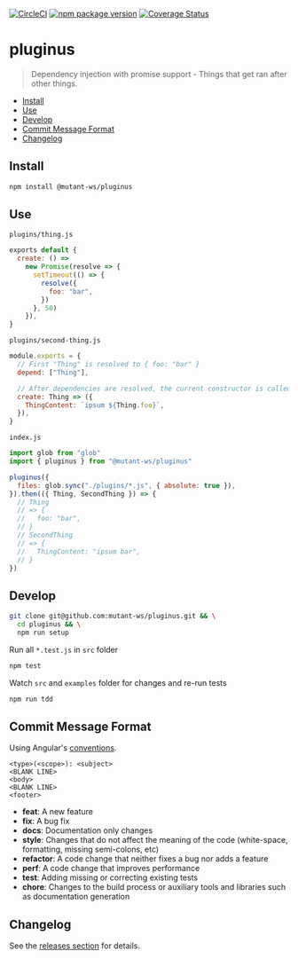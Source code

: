 <!-- markdownlint-disable first-line-h1 line-length -->

[![CircleCI](https://circleci.com/gh/mutant-ws/pluginus.svg?style=svg)](https://circleci.com/gh/mutant-ws/pluginus)
[![npm package version](https://badge.fury.io/js/%40mutant-ws%2Fpluginus.svg)](https://badge.fury.io/js/%40mutant-ws%2Fpluginus)
[![Coverage Status](https://coveralls.io/repos/github/mutant-ws/pluginus/badge.svg)](https://coveralls.io/github/mutant-ws/pluginus)

# pluginus

> Dependency injection with promise support - Things that get ran after other things.

<!-- vim-markdown-toc GFM -->

* [Install](#install)
* [Use](#use)
* [Develop](#develop)
* [Commit Message Format](#commit-message-format)
* [Changelog](#changelog)

<!-- vim-markdown-toc -->

## Install

```bash
npm install @mutant-ws/pluginus
```

## Use

`plugins/thing.js`

```js
exports default {
  create: () =>
    new Promise(resolve => {
      setTimeout(() => {
        resolve({
          foo: "bar",
        })
      }, 50)
    }),
}
```

`plugins/second-thing.js`

```js
module.exports = {
  // First "Thing" is resolved to { foo: "bar" }
  depend: ["Thing"],

  // After dependencies are resolved, the current constructor is called
  create: Thing => ({
    ThingContent: `ipsum ${Thing.foo}`,
  }),
}
```

`index.js`

```js
import glob from "glob"
import { pluginus } from "@mutant-ws/pluginus"

pluginus({
  files: glob.sync("./plugins/*.js", { absolute: true }),
}).then(({ Thing, SecondThing }) => {
  // Thing
  // => {
  //   foo: "bar",
  // }
  // SecondThing
  // => {
  //   ThingContent: "ipsum bar",
  // }
})
```

## Develop

```bash
git clone git@github.com:mutant-ws/pluginus.git && \
  cd pluginus && \
  npm run setup
```

Run all `*.test.js` in `src` folder

```bash
npm test
```

Watch `src` and `examples` folder for changes and re-run tests

```bash
npm run tdd
```

## Commit Message Format

Using Angular's [conventions](https://github.com/angular/angular.js/blob/master/DEVELOPERS.md#-git-commit-guidelines).

```text
<type>(<scope>): <subject>
<BLANK LINE>
<body>
<BLANK LINE>
<footer>
```

* **feat**: A new feature
* **fix**: A bug fix
* **docs**: Documentation only changes
* **style**: Changes that do not affect the meaning of the code (white-space, formatting, missing semi-colons, etc)
* **refactor**: A code change that neither fixes a bug nor adds a feature
* **perf**: A code change that improves performance
* **test**: Adding missing or correcting existing tests
* **chore**: Changes to the build process or auxiliary tools and libraries such as documentation generation

## Changelog

See the [releases section](https://github.com/mutant-ws/pluginus/releases) for details.
